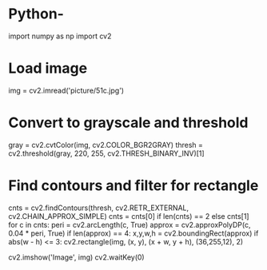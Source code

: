 # Python-

import numpy as np
import cv2

# Load image
img = cv2.imread('picture/51c.jpg')

# Convert to grayscale and threshold
gray = cv2.cvtColor(img, cv2.COLOR_BGR2GRAY)
thresh = cv2.threshold(gray, 220, 255, cv2.THRESH_BINARY_INV)[1] 

# Find contours and filter for rectangle
cnts = cv2.findContours(thresh, cv2.RETR_EXTERNAL, cv2.CHAIN_APPROX_SIMPLE)
cnts = cnts[0] if len(cnts) == 2 else cnts[1]
for c in cnts:
    peri = cv2.arcLength(c, True)
    approx = cv2.approxPolyDP(c, 0.04 * peri, True)
    if len(approx) == 4:
        x,y,w,h = cv2.boundingRect(approx)
        if abs(w - h) <= 3:
            cv2.rectangle(img, (x, y), (x + w, y + h), (36,255,12), 2)

cv2.imshow('Image', img)
cv2.waitKey(0)
